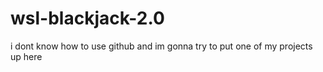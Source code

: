 # wsl-blackjack-2.0
i dont know how to use github and
im gonna try to put one of my
projects up here
